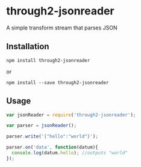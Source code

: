 # through2-jsonreader
A simple transform stream that parses JSON

## Installation

```console
npm install through2-jsonreader
```

or

```console
npm install --save through2-jsonreader
```

## Usage

```javascript
var jsonReader = require('through2-jsonreader');

var parser = jsonReader();

parser.write('{"hello":"world"}');

parser.on('data', function(datum){
  console.log(datum.hello); //outputs "world"
});
```
